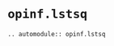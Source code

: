# `opinf.lstsq`

```{eval-rst}
.. automodule:: opinf.lstsq
```

<!-- The following [least-squares regression problem](subsec-opinf-regression) is at the heart of Operator Inference:

$$
\min_{\chat,\Ahat,\Hhat,\Bhat}\sum_{j=0}^{k-1}\left\|
    \chat
    + \Ahat\qhat_{j}
    + \Hhat[\qhat_{j} \otimes \qhat_{j}]
    + \Bhat\u_{j}
    - \dot{\qhat}_{j}
\right\|_{2}^{2}
\\
= \min_{\Ohat}\left\|
    \D\Ohat\trp - \mathbf{R}\trp
\right\|_{F}^{2},
$$

where
- $\qhat_{j} = \Vr\trp\q(t_{j})$ is the state at time $t_{j}$ represented in the coordinates of the basis,
- $\dot{\qhat}_{j} = \ddt\Vr\trp\q\big|_{t=t_{j}}$ is the time derivative of the state at time $t_{j}$ in the coordinates of the basis,
- $\u_{j} = \u(t_j)$ is the input at time $t_{j}$,
- $\D$ is the _data matrix_ containing low-dimensional state data,
- $\Ohat$ is the _operator matrix_ of unknown operators to be inferred, and
- $\mathbf{R}$ is the matrix of low-dimensional time derivative data.

We often need to add a _regularization term_ $\mathcal{R}(\Ohat)$ that penalizes the entries of the learned operators.
This promotes stability and accuracy in the learned reduced-order model by preventing overfitting.
The problem stated above then becomes

$$
\min_{\Ohat}\left\|
    \D\Ohat\trp - \mathbf{R}\trp
\right\|_{F}^{2} + \mathcal{R}(\Ohat),
$$

The form of the regularization $\mathcal{R}$ and the numerical method for solving the corresponding least-squares regression are specified by _solver_ objects in `opinf.lstsq`.
For example, `opinf.lstsq.L2Solver` implements the $L_{2}$ scalar regularizer

$$
\mathcal{R}(\Ohat)
= \lambda \|\Ohat\trp\|_{F}^{2},
\qquad \lambda > 0.
$$

Least-squares solver objects are passed to `fit()` using the `solver` keyword argument.
If `fit()` does not receive a `solver` object, no regularization is added ($\mathcal{R}(\Ohat) = \mathbf{0}$) and the regression is solved using [`scipy.linalg.lstsq()`](https://docs.scipy.org/doc/scipy/reference/generated/scipy.linalg.lstsq.html).

:::{eval-rst}
.. currentmodule:: opinf.lstsq

.. autosummary::
    :toctree: _autosummaries
    :nosignatures:

    lstsq_size
    PlainSolver
:::

## Tikhonov Regularization

For $\mathcal{R}\equiv 0$ and a few other common choices of $\mathcal{R}$, the OpInf learning problem is _linear_ and can be solved explicitly.

:::{dropdown} $\mathcal{R} \equiv 0$
If there is no regularization, then the solution to the linear least-squares problem is given by the _normal equations_:

$$
\Ohat\trp
= (\D\trp\D)^{-1}\D\trp\mathbf{R}\trp.
$$
:::

:::{dropdown} $\mathcal{R}(\Ohat) = ||\lambda\Ohat||_{F}^{2}$
This choice of regularization is called the $L_{2}$ regularizer, a specific type of Tikhonov regularizer.
The solution is given by the modified normal equations

$$
\Ohat\trp
= (\D\trp\D + \lambda\I)^{-1}\D\trp\mathbf{R}\trp.
$$

Pass a positive scalar ($\lambda$) as the `regularizer` argument in `fit()` to use this regularization.
:::

:::{eval-rst}
.. currentmodule:: opinf.lstsq

.. autosummary::
    :toctree: _autosummaries
    :nosignatures:

    L2Solver
    L2DecoupledSolver
    TikhonovSolver
    TikhonovDecoupledSolver
    TotalLeastSquaresSolver
:::
-->
